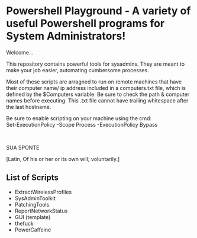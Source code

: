 # Powershell Playground - A variety of useful Powershell programs for System Administrators!

Welcome...

This repository contains powerful tools for sysadmins. They are meant to make your job easier, automating cumbersome processes.


Most of these scripts are arragned to run on remote machines that have their computer name/ ip address included in a computers.txt file, which is defined by the $Computers variable. Be sure to check the path & computer names before executing. This .txt file cannot have trailing whitespace after the last hostname. 


Be sure to enable scripting on your machine using the cmd: <br/> 
Set-ExecutionPolicy -Scope Process -ExecutionPolicy Bypass



<br/>

SUA SPONTE

[Latin, Of his or her or its own will; voluntarily.]


## List of Scripts

- ExtractWirelessProfiles
- SysAdminToolkit
- PatchingTools
- ReportNetworkStatus
- GUI (template)
- thefuck
- PowerCaffeine
